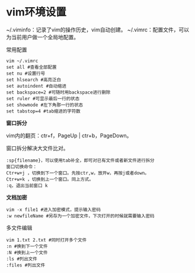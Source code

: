 # vim环境设置

~/.viminfo：记录了vim的操作历史，vim自动创建。 ~/.vimrc：配置文件，可以为当前用户做一个全局地配置。

常用配置

```text
vim ~/.vimrc
set all #查看全部配置
set nu #设置行号
set hlsearch #高亮泛白
set autoindent #自动缩进
set backspace=2 #可随时用backspace进行删除
set ruler #可显示最后一行的状态
set showmode #左下角那一行的状态
set tabstop=4 #tab缩进的字符数
```

**窗口拆分**

vim内的翻页：ctr+f，PageUp \| ctr+b，PageDown。

窗口拆分解决大文件比对。

```text
:sp{filename}，可以使用tab补全，即可对已有文件或者新文件进行拆分
窗口切换命令：
Ctr+w+j ，切换到下一个窗口。先按ctr,w，放开w，再按j或者down。
Ctr+w+k ，切换到上一个窗口。同上方式。
:q，退出当前窗口 k
```

**文档加密**

```text
vim -x file1 #进入加密模式，提示输入密码
:w newfileName #另存为一个加密文件，下次打开的时候就需要输入密码
```

多文件编辑

```text
vim 1.txt 2.txt #同时打开多个文件
:n #换到下一个文件
:N #换到上一个文件
:ls #列出文件
:files #列出文件
```

